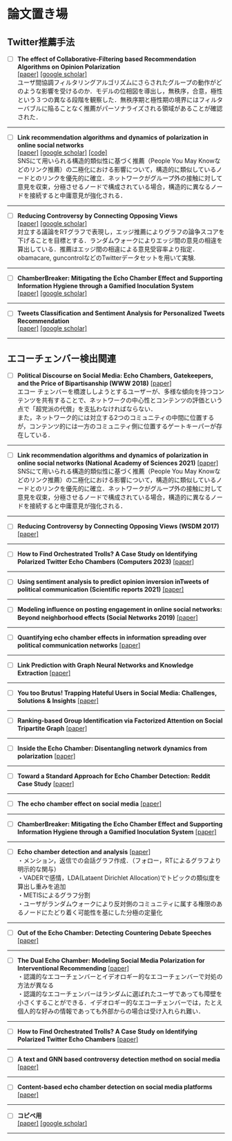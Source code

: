 # 論文置き場
## Twitter推薦手法
 
 - [ ] **The effect of Collaborative-Filtering based Recommendation Algorithms on Opinion Polarization**  
   [[paper]](https://arxiv.org/abs/2303.13270)
   [[google scholar]](https://scholar.google.co.jp/scholar?hl=ja&as_sdt=0%2C5&q=The+effect+of+Collaborative-Filtering+based+Recommendation+Algorithms+on+Opinion+Polarization&btnG=)  
   ユーザ間協調フィルタリングアルゴリズムにさらされたグループの動作がどのような影響を受けるのか．モデルの位相図を導出し，無秩序，合意，極性という３つの異なる段階を観察した．無秩序期と極性期の境界にはフィルターバブルに陥ることなく推薦がパーソナライズされる領域があることが確認された．
 ***

- [ ] **Link recommendation algorithms and dynamics of polarization in online social networks**  
   [[paper]](https://www.pnas.org/doi/abs/10.1073/pnas.2102141118)
   [[google scholar]](https://scholar.google.co.jp/scholar?hl=ja&as_sdt=0%2C5&q=%22Link+recommendation+algorithms+and+dynamics+of+polarization+in+online+social+networks%22&btnG=)
   [[code]](https://github.com/fp-santos/link-recommendation-polarization)  
   	SNSにて用いられる構造的類似性に基づく推薦（People You May Knowなどのリンク推薦）の二極化における影響について，構造的に類似しているノードとのリンクを優先的に確立．ネットワークがグループ外の接触に対して意見を収束，分極させるノードで構成されている場合，構造的に異なるノードを接続すると中庸意見が強化される．
***

- [ ] **Reducing Controversy by Connecting Opposing Views**  
   [[paper]](https://dl.acm.org/doi/abs/10.1145/3018661.3018703)
   [[google scholar]](https://scholar.google.co.jp/scholar?hl=ja&as_sdt=0%2C5&q=%22Reducing+Controversy+by+Connecting+Opposing+Views%22&btnG=)  
   対立する議論をRTグラフで表現し，エッジ推薦によりグラフの論争スコアを下げることを目標とする．ランダムウォークによりエッジ間の意見の相違を算出している．推薦はエッジ間の相違による意見受容率より指定．obamacare, guncontrolなどのTwitterデータセットを用いて実験.
***

- [ ] **ChamberBreaker: Mitigating the Echo Chamber Effect and Supporting Information Hygiene through a Gamified Inoculation System**  
   [[paper]](https://dl.acm.org/doi/abs/10.1145/3479859)
   [[google scholar]](https://scholar.google.co.jp/scholar?hl=ja&as_sdt=0%2C5&q=ChamberBreaker%3A+Mitigating+the+Echo+Chamber+Effect+and+Supporting+Information+Hygiene+through+a+Gamified+Inoculation+System&btnG=)
***

- [ ] **Tweets Classification and Sentiment Analysis for Personalized Tweets Recommendation**  
   [[paper]](https://www.hindawi.com/journals/complexity/2020/8892552/)
   [[google scholar]]()
 ***

## エコーチェンバー検出関連

- [ ] **Political Discourse on Social Media: Echo Chambers, Gatekeepers, and the Price of Bipartisanship (WWW 2018)**
   [[paper]](https://dl.acm.org/doi/abs/10.1145/3178876.3186139)  
   エコー チェンバーを橋渡ししようとするユーザーが、多様な傾向を持つコンテンツを共有することで、ネットワークの中心性とコンテンツの評価という点で「超党派の代償」を支払わなければならない．  
   また，ネットワーク的には対立する2つのコミュニティの中間に位置するが，コンテンツ的には一方のコミュニティ側に位置するゲートキーパーが存在している．
***
   
- [ ] **Link recommendation algorithms and dynamics of polarization in online social networks (National Academy of Sciences 2021)**
   [[paper]](https://www.pnas.org/doi/abs/10.1073/pnas.2102141118)  
   SNSにて用いられる構造的類似性に基づく推薦（People You May Knowなどのリンク推薦）の二極化における影響について，構造的に類似しているノードとのリンクを優先的に確立．ネットワークがグループ外の接触に対して意見を収束，分極させるノードで構成されている場合，構造的に異なるノードを接続すると中庸意見が強化される．   
***

- [ ] **Reducing Controversy by Connecting Opposing Views (WSDM 2017)**
   [[paper]](https://dl.acm.org/doi/abs/10.1145/3018661.3018703)

***

- [ ] **How to Find Orchestrated Trolls? A Case Study on Identifying Polarized Twitter Echo Chambers (Computers 2023)**
   [[paper]](https://www.mdpi.com/2073-431X/12/3/57)

***

- [ ] **Using sentiment analysis to predict opinion inversion inTweets of political communication (Scientific reports 2021)**
   [[paper]](https://link.springer.com/content/pdf/10.1038/s41598-021-86510-w.pdf)

***

- [ ] **Modeling influence on posting engagement in online social networks: Beyond neighborhood effects (Social Networks 2019)**
   [[paper]](https://www.sciencedirect.com/science/article/pii/S0378873318303368)

***

- [ ] **Quantifying echo chamber effects in information spreading over political communication networks**
   [[paper]](https://epjds.epj.org/articles/epjdata/abs/2019/01/13688_2019_Article_213/13688_2019_Article_213.html)

***

- [ ] **Link Prediction with Graph Neural Networks and Knowledge Extraction**
   [[paper]](http://cs230.stanford.edu/projects_spring_2020/reports/38854344.pdf)

***

- [ ] **You too Brutus! Trapping Hateful Users in Social Media: Challenges, Solutions & Insights**
   [[paper]](https://paperswithcode.com/paper/you-too-brutus-trapping-hateful-users-in)

***

- [ ] **Ranking-based Group Identification via Factorized Attention on Social Tripartite Graph**
   [[paper]](https://paperswithcode.com/paper/ranking-based-group-identification-via)

***

- [ ] **Inside the Echo Chamber: Disentangling network dynamics from polarization**
   [[paper]](https://arxiv.org/abs/1906.09076)

***

- [ ] **Toward a Standard Approach for Echo Chamber Detection: Reddit Case Study**
   [[paper]](https://www.mdpi.com/2076-3417/11/12/5390)

***

- [ ] **The echo chamber effect on social media**
   [[paper]](https://www.pnas.org/doi/abs/10.1073/pnas.2023301118)

***

- [ ] **ChamberBreaker: Mitigating the Echo Chamber Effect and Supporting Information Hygiene through a Gamified Inoculation System**
   [[paper]](https://dl.acm.org/doi/abs/10.1145/3479859)

***

- [ ] **Echo chamber detection and analysis**
   [[paper]](https://link.springer.com/article/10.1007/s13278-021-00779-3)  
・メンション，返信での会話グラフ作成．（フォロー，RTによるグラフより明示的な関与）  
・VADERで感情，LDA(Lataent Dirichlet Allocation)でトピックの類似度を算出し重みを追加  
・METISによるグラフ分割  
・ユーザがランダムウォークにより反対側のコミュニティに属する権限のあるノードにたどり着く可能性を基にした分極の定量化  

***

- [ ] **Out of the Echo Chamber: Detecting Countering Debate Speeches**
   [[paper]](https://arxiv.org/abs/2005.01157)

***

- [ ] **The Dual Echo Chamber: Modeling Social Media Polarization for Interventional Recommending**
   [[paper]](https://dl.acm.org/doi/abs/10.1145/3460231.3474261)  
・認識的なエコーチェンバーとイデオロギー的なエコーチェンバーで対処の方法が異なる  
・認識的なエコーチェンバーはランダムに選ばれたユーザであっても障壁を小さくすることができる．イデオロギー的なエコーチェンバーでは，たとえ個人的な好みの情報であっても外部からの場合は受け入れられ難い．  

***

- [ ] **How to Find Orchestrated Trolls? A Case Study on Identifying Polarized Twitter Echo Chambers**
   [[paper]](https://www.mdpi.com/2073-431X/12/3/57)

***

- [ ] **A text and GNN based controversy detection method on social media**
   [[paper]](https://link.springer.com/article/10.1007/s11280-022-01116-0)

***

- [ ] **Content-based echo chamber detection on social media platforms**
   [[paper]](https://www.researchgate.net/publication/338616548_Content-based_echo_chamber_detection_on_social_media_platforms)

***

- [ ] **コピペ用**  
   [[paper]]()
   [[google scholar]]()
 ***
